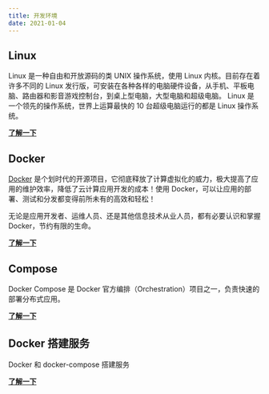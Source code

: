 ```yaml
---
title: 开发环境
date: 2021-01-04
---
```


## Linux

Linux 是一种自由和开放源码的类 UNIX 操作系统，使用 Linux 内核。目前存在着许多不同的 Linux 发行版，可安装在各种各样的电脑硬件设备，从手机、平板电脑、路由器和影音游戏控制台，到桌上型电脑，大型电脑和超级电脑。 Linux 是一个领先的操作系统，世界上运算最快的 10 台超级电脑运行的都是 Linux 操作系统。

[**了解一下**](/linux/)

## Docker

[Docker](https://www.docker.com) 是个划时代的开源项目，它彻底释放了计算虚拟化的威力，极大提高了应用的维护效率，降低了云计算应用开发的成本！使用 Docker，可以让应用的部署、测试和分发都变得前所未有的高效和轻松！

无论是应用开发者、运维人员、还是其他信息技术从业人员，都有必要认识和掌握 Docker，节约有限的生命。

[**了解一下**](/docker/)

## Compose

Docker Compose 是 Docker 官方编排（Orchestration）项目之一，负责快速的部署分布式应用。

[**了解一下**](/docker/compose/)

## Docker 搭建服务

Docker 和 docker-compose 搭建服务

[**了解一下**](/docker/case/基于docker搭建mysql.html)
